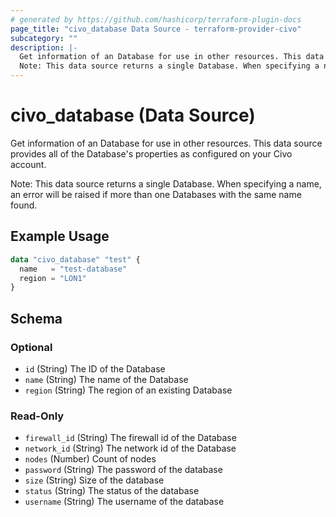 ```yaml
---
# generated by https://github.com/hashicorp/terraform-plugin-docs
page_title: "civo_database Data Source - terraform-provider-civo"
subcategory: ""
description: |-
  Get information of an Database for use in other resources. This data source provides all of the Database's properties as configured on your Civo account.
  Note: This data source returns a single Database. When specifying a name, an error will be raised if more than one Databases with the same name found.
---
```


# civo_database (Data Source)

Get information of an Database for use in other resources. This data source provides all of the Database's properties as configured on your Civo account.

Note: This data source returns a single Database. When specifying a name, an error will be raised if more than one Databases with the same name found.

## Example Usage

```terraform
data "civo_database" "test" {
  name   = "test-database"
  region = "LON1"
}
```

<!-- schema generated by tfplugindocs -->
## Schema

### Optional

- `id` (String) The ID of the Database
- `name` (String) The name of the Database
- `region` (String) The region of an existing Database

### Read-Only

- `firewall_id` (String) The firewall id of the Database
- `network_id` (String) The network id of the Database
- `nodes` (Number) Count of nodes
- `password` (String) The password of the database
- `size` (String) Size of the database
- `status` (String) The status of the database
- `username` (String) The username of the database


